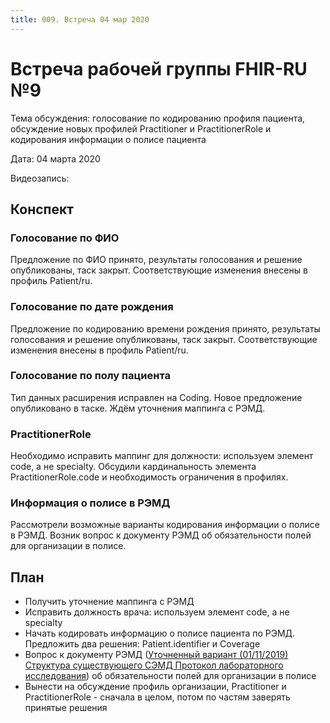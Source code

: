```yaml
---
title: 009. Встреча 04 мар 2020
---
```


# Встреча рабочей группы FHIR-RU №9

Тема обсуждения: голосование по кодированию профиля пациента, обсуждение новых профилей Practitioner и PractitionerRole и кодирования информации о полисе пациента

Дата: 04 марта 2020

Видеозапись:


## Конспект

### Голосование по ФИО

Предложение по ФИО принято, результаты голосования и решение опубликованы, таск закрыт. Соответствующие изменения внесены в профиль Patient/ru.

### Голосование по дате рождения

Предложение по кодированию времени рождения принято, результаты голосования и решение опубликованы, таск закрыт. Соответствующие изменения внесены в профиль Patient/ru.

### Голосование по полу пациента

Тип данных расширения исправлен на Coding. Новое предложение опубликовано в таске. Ждём уточнения маппинга с РЭМД.

### PractitionerRole

Необходимо исправить маппинг для должности: используем элемент code, а не specialty.
Обсудили кардинальность элемента PractitionerRole.code и необходимость ограничения в профилях.

### Информация о полисе в РЭМД

Рассмотрели возможные варианты кодирования информации о полисе в РЭМД.
Возник вопрос к документу РЭМД об обязательности полей для организации в полисе.

## План

- Получить уточнение маппинга с РЭМД
- Исправить должность врача: используем элемент code, а не specialty
- Начать кодировать информацию о полисе пациента по РЭМД. Предложить два решения: Patient.identifier и Coverage
- Вопрос к документу РЭМД ([Уточненный вариант (01/11/2019) Структура существующего СЭМД Протокол лабораторного исследования](https://docs.google.com/spreadsheets/d/1G0u8uIoHD3OmmANxN1MYOHYDhk6riSwe4gSj0OaH6BE/edit?usp=sharing)) об обязательности полей для организации в полисе
- Вынести на обсуждение профиль организации, Practitioner и PractitionerRole - сначала в целом, потом по частям заверять принятые решения